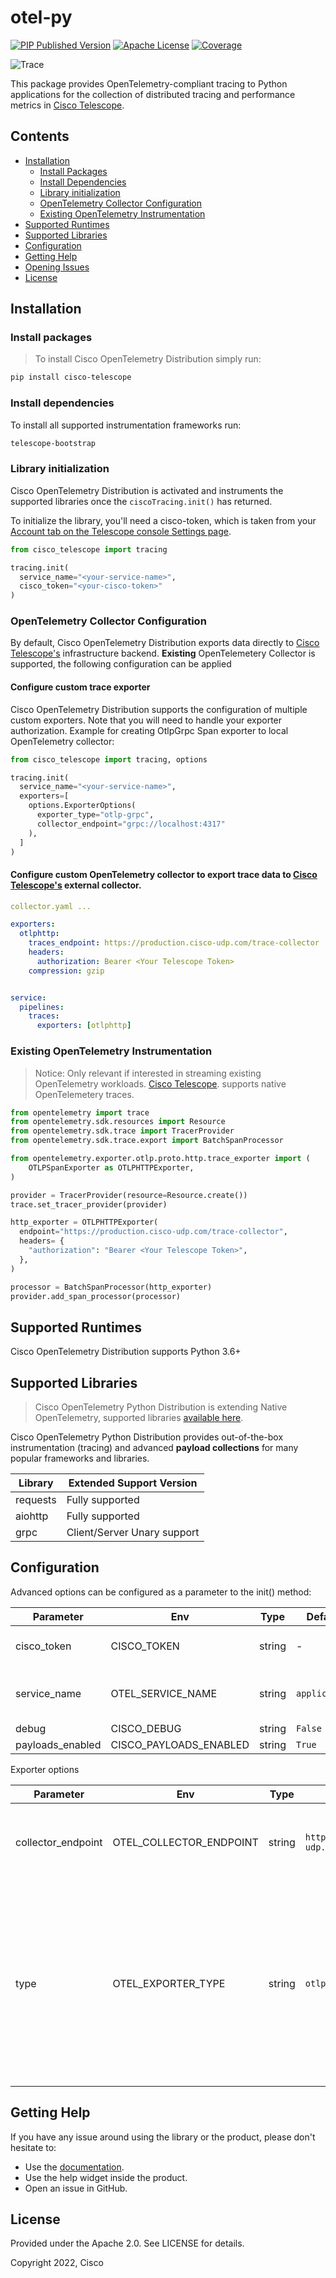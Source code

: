 # otel-py
[![PIP Published Version][pip-image]][pip-url]
[![Apache License][license-image]][license-image]
[![Coverage][coverage-image]][coverage-url]

![Trace](trace.png)

This package provides OpenTelemetry-compliant tracing to Python
applications for the collection of distributed tracing and performance metrics in [Cisco Telescope](https://console.telescope.app/?utm_source=github).

## Contents

- [Installation](#installation)
  - [Install Packages](#install-packages)
  - [Install Dependencies](#install-dependencies)
  - [Library initialization](#library-initialization)
  - [OpenTelemetry Collector Configuration](#opentelemetry-collector-configuration)
  - [Existing OpenTelemetry Instrumentation](#existing-opentelemetry-instrumentation)
- [Supported Runtimes](#supported-runtimes)
- [Supported Libraries](#supported-libraries)
- [Configuration](#configuration)
- [Getting Help](#getting-help)
- [Opening Issues](#opening-issues)
- [License](#license)

## Installation

### Install packages
> To install Cisco OpenTelemetry Distribution simply run:

```sh
pip install cisco-telescope
```

### Install dependencies
To install all supported instrumentation frameworks run:
```sh
telescope-bootstrap
```


### Library initialization
Cisco OpenTelemetry Distribution is activated and instruments the supported libraries once the `ciscoTracing.init()` has returned.

To initialize the library, you'll need a cisco-token, which is taken from your [Account tab on the Telescope console Settings page](https://console.telescope.app/settings/account).


```python
from cisco_telescope import tracing

tracing.init(
  service_name="<your-service-name>",
  cisco_token="<your-cisco-token>"
)
```

### OpenTelemetry Collector Configuration

By default, Cisco OpenTelemetry Distribution exports data directly to [Cisco Telescope's](https://console.telescope.app/?utm_source=github) infrastructure backend.
**Existing** OpenTelemetery Collector is supported, the following configuration can be applied

#### Configure custom trace exporter

Cisco OpenTelemetry Distribution supports the configuration of multiple custom exporters. Note that you will need to handle your exporter authorization.
Example for creating OtlpGrpc Span exporter to local OpenTelemetry collector:

```python
from cisco_telescope import tracing, options

tracing.init(
  service_name="<your-service-name>",
  exporters=[
    options.ExporterOptions(
      exporter_type="otlp-grpc",
      collector_endpoint="grpc://localhost:4317"
    ),
  ]
)

```

#### Configure custom OpenTelemetry collector to export trace data to [Cisco Telescope's](https://console.telescope.app/?utm_source=github) external collector.

```yaml
collector.yaml ...

exporters:
  otlphttp:
    traces_endpoint: https://production.cisco-udp.com/trace-collector
    headers:
      authorization: Bearer <Your Telescope Token>
    compression: gzip


service:
  pipelines:
    traces:
      exporters: [otlphttp]
```

### Existing OpenTelemetry Instrumentation

> Notice: Only relevant if interested in streaming existing OpenTelemetry workloads.
> [Cisco Telescope](https://console.telescope.app/?utm_source=github). supports native OpenTelemetery traces.
```python
from opentelemetry import trace
from opentelemetry.sdk.resources import Resource
from opentelemetry.sdk.trace import TracerProvider
from opentelemetry.sdk.trace.export import BatchSpanProcessor

from opentelemetry.exporter.otlp.proto.http.trace_exporter import (
    OTLPSpanExporter as OTLPHTTPExporter,
)

provider = TracerProvider(resource=Resource.create())
trace.set_tracer_provider(provider)

http_exporter = OTLPHTTPExporter(
  endpoint="https://production.cisco-udp.com/trace-collector",
  headers= {
    "authorization": "Bearer <Your Telescope Token>",
  },
)

processor = BatchSpanProcessor(http_exporter)
provider.add_span_processor(processor)
```

## Supported Runtimes
Cisco OpenTelemetry Distribution supports Python 3.6+

## Supported Libraries

> Cisco OpenTelemetry Python Distribution is extending Native OpenTelemetry, supported libraries [available here](https://github.com/open-telemetry/opentelemetry-python-contrib/tree/main/instrumentation).

Cisco OpenTelemetry Python Distribution provides out-of-the-box instrumentation (tracing) and advanced **payload collections** for many popular frameworks and libraries.

| Library  | Extended Support Version    |
|----------|-----------------------------|
| requests | Fully supported             |
| aiohttp  | Fully supported             |
| grpc     | Client/Server Unary support |

## Configuration

Advanced options can be configured as a parameter to the init() method:

| Parameter        | Env                    | Type    | Default       | Description                                                       |
|------------------|------------------------| ------- |---------------| ----------------------------------------------------------------- |
| cisco_token      | CISCO_TOKEN            | string  | -             | Cisco account token                                               |
| service_name     | OTEL_SERVICE_NAME      | string  | `application` | Application name that will be set for traces                      |
| debug            | CISCO_DEBUG            | string  | `False`       | Debug logs                                                        |
| payloads_enabled | CISCO_PAYLOADS_ENABLED | string  | `True`        | Debug logs                                                        |

Exporter options

| Parameter          | Env                     | Type                | Default                                               | Description                                                                                                                                |
|--------------------| ----------------------- | ------------------- | ----------------------------------------------------- |--------------------------------------------------------------------------------------------------------------------------------------------|
| collector_endpoint | OTEL_COLLECTOR_ENDPOINT | string              | `https://production.cisco-udp.com/trace-collector` | The address of the trace collector to send traces to                                                                                       |
| type               | OTEL_EXPORTER_TYPE      | string              | `otlp-http`                                           | The exporter type to use (Currently only `otlp-http` is supported). Multiple exporter option available via init function see example below |

## Getting Help

If you have any issue around using the library or the product, please don't hesitate to:

- Use the [documentation](https://docs.telescope.app).
- Use the help widget inside the product.
- Open an issue in GitHub.

## License

Provided under the Apache 2.0. See LICENSE for details.

Copyright 2022, Cisco

[pip-url]: https://pypi.org/project/cisco-telescope/
[pip-image]: https://img.shields.io/github/v/release/cisco-open/otel-py?include_prereleases&style=for-the-badge
[license-url]: https://github.com/https://github.com/cisco-open/otel-py/blob/main/LICENSE
[license-image]: https://img.shields.io/badge/license-Apache_2.0-green.svg?style=for-the-badge
[coverage-url]: https://codecov.io/gh/cisco-open/otel-py/branch/main/
[coverage-image]: https://img.shields.io/codecov/c/github/cisco-open/otel-py?style=for-the-badge
